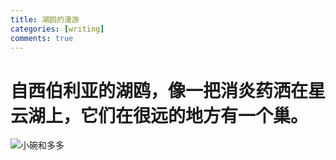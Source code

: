 ```yaml
---
title: 湖鸥的漫游
categories: [writing]
comments: true
---
```

# 自西伯利亚的湖鸥，像一把消炎药洒在星云湖上，它们在很远的地方有一个巢。
![小碗和多多]("/assets/img/IMG_0526(20230214-155006).jpg")

